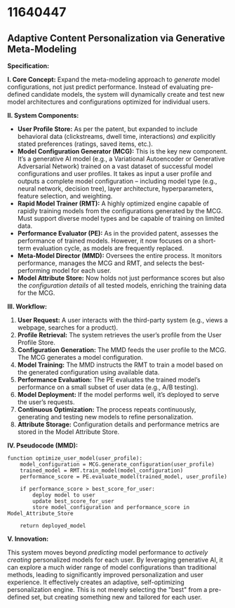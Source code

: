 # 11640447

## Adaptive Content Personalization via Generative Meta-Modeling

**Specification:**

**I. Core Concept:** Expand the meta-modeling approach to *generate* model configurations, not just predict performance. Instead of evaluating pre-defined candidate models, the system will dynamically create and test new model architectures and configurations optimized for individual users.

**II. System Components:**

*   **User Profile Store:** As per the patent, but expanded to include behavioral data (clickstreams, dwell time, interactions) *and* explicitly stated preferences (ratings, saved items, etc.).
*   **Model Configuration Generator (MCG):** This is the key new component. It’s a generative AI model (e.g., a Variational Autoencoder or Generative Adversarial Network) trained on a vast dataset of successful model configurations and user profiles. It takes as input a user profile and outputs a complete model configuration – including model type (e.g., neural network, decision tree), layer architecture, hyperparameters, feature selection, and weighting.
*   **Rapid Model Trainer (RMT):**  A highly optimized engine capable of rapidly training models from the configurations generated by the MCG.  Must support diverse model types and be capable of training on limited data.
*   **Performance Evaluator (PE):**  As in the provided patent, assesses the performance of trained models.  However, it now focuses on a short-term evaluation cycle, as models are frequently replaced.
*   **Meta-Model Director (MMD):** Oversees the entire process.  It monitors performance, manages the MCG and RMT, and selects the best-performing model for each user.
*   **Model Attribute Store:** Now holds not just performance scores but also the *configuration details* of all tested models, enriching the training data for the MCG.

**III. Workflow:**

1.  **User Request:** A user interacts with the third-party system (e.g., views a webpage, searches for a product).
2.  **Profile Retrieval:** The system retrieves the user’s profile from the User Profile Store.
3.  **Configuration Generation:** The MMD feeds the user profile to the MCG. The MCG generates a model configuration.
4.  **Model Training:** The MMD instructs the RMT to train a model based on the generated configuration using available data.
5.  **Performance Evaluation:** The PE evaluates the trained model’s performance on a small subset of user data (e.g., A/B testing).
6.  **Model Deployment:** If the model performs well, it’s deployed to serve the user’s requests.
7.  **Continuous Optimization:** The process repeats continuously, generating and testing new models to refine personalization.
8.  **Attribute Storage:** Configuration details and performance metrics are stored in the Model Attribute Store.

**IV. Pseudocode (MMD):**

```pseudocode
function optimize_user_model(user_profile):
    model_configuration = MCG.generate_configuration(user_profile)
    trained_model = RMT.train_model(model_configuration)
    performance_score = PE.evaluate_model(trained_model, user_profile)

    if performance_score > best_score_for_user:
        deploy model to user
        update best_score_for_user
        store model_configuration and performance_score in Model_Attribute_Store

    return deployed_model
```

**V. Innovation:**

This system moves beyond *predicting* model performance to *actively creating* personalized models for each user. By leveraging generative AI, it can explore a much wider range of model configurations than traditional methods, leading to significantly improved personalization and user experience.  It effectively creates an adaptive, self-optimizing personalization engine.  This is not merely selecting the "best" from a pre-defined set, but creating something new and tailored for each user.
